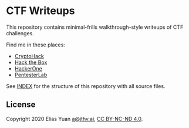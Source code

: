 <!-- SPDX-License-Identifier: CC-BY-NC-ND-4.0 -->
# CTF Writeups

This repository contains minimal-frills walkthrough-style writeups of CTF challenges.

Find me in these places:

- [CryptoHack](https://cryptohack.org/user/jthvai/)
- [Hack the Box](https://www.hackthebox.eu/profile/159106)
- [HackerOne](https://hackerone.com/jthvai?type=user)
- [PentesterLab](https://pentesterlab.com/profile/jthvai)

See [INDEX](./INDEX) for the structure of this repository with all source files.

## License

Copyright 2020 Elias Yuan <a@jthv.ai>, [CC BY-NC-ND 4.0](./LICENSE).
